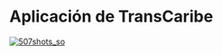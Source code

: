 # Aplicación de TransCaribe


[![507shots_so](https://github.com/MichaelTaboada2003/Intefaz-de-Software/assets/128438040/e2a5fe16-4754-4b8b-aa7a-b62297c7a90a)](https://transcaribe.netlify.app/)

